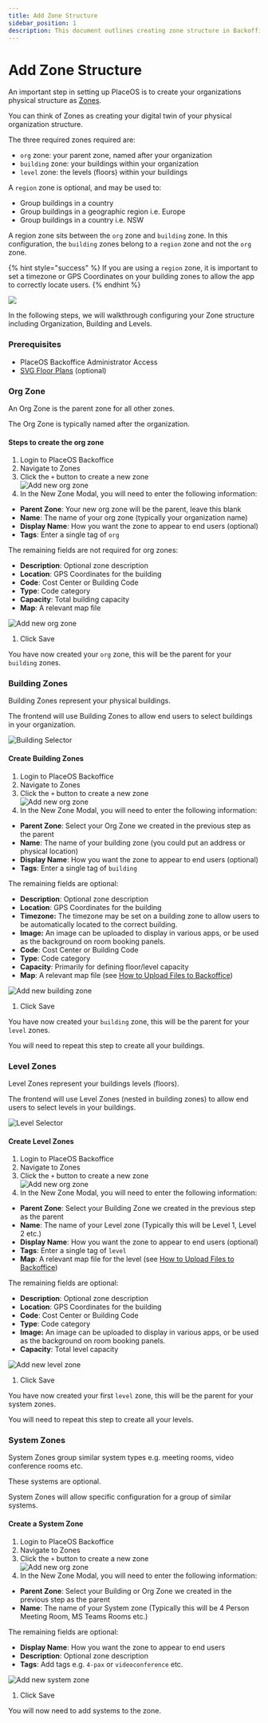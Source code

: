 ```yaml
---
title: Add Zone Structure
sidebar_position: 1
description: This document outlines creating zone structure in Backoffice
---
```


# Add Zone Structure

An important step in setting up PlaceOS is to create your organizations physical structure as [Zones](../../overview/key-concepts/zones.md).

You can think of Zones as creating your digital twin of your physical organization structure.

The three required zones required are:

* `org` zone: your parent zone, named after your organization
* `building` zone: your buildings within your organization
* `level` zone: the levels (floors) within your buildings

A `region` zone is optional, and may be used to:

* Group buildings in a country
* Group buildings in a geographic region i.e. Europe
* Group buildings in a country i.e. NSW

A region zone sits between the `org` zone and `building` zone. In this configuration, the `building` zones belong to a `region` zone and not the `org` zone.&#x20;

{% hint style="success" %}
If you are using a `region` zone, it is important to set a timezone or GPS Coordinates on your building zones to allow the app to correctly locate users.
{% endhint %}

![](<../../.gitbook/assets/image (1) (1) (2).png>)

In the following steps, we will walkthrough configuring your Zone structure including Organization, Building and Levels.

### Prerequisites

* PlaceOS Backoffice Administrator Access
* [SVG Floor Plans](../../how-to/user-interfaces/svg-map-creation.md) (optional)

### Org Zone

An Org Zone is the parent zone for all other zones.

The Org Zone is typically named after the organization.

#### Steps to create the org zone

1. Login to PlaceOS Backoffice
2. Navigate to Zones
3. Click the `+` button to create a new zone\
   ![Add new org zone](../../tutorial/backoffice/assets/new-zone-button.png)
4. In the New Zone Modal, you will need to enter the following information:

* **Parent Zone**: Your new org zone will be the parent, leave this blank
* **Name**: The name of your org zone (typically your organization name)
* **Display Name**: How you want the zone to appear to end users (optional)
* **Tags**: Enter a single tag of `org`

The remaining fields are not required for org zones:

* **Description**: Optional zone description
* **Location**: GPS Coordinates for the building
* **Code**: Cost Center or Building Code
* **Type**: Code category
* **Capacity**: Total building capacity
* **Map**: A relevant map file

![Add new org zone](../../tutorial/backoffice/assets/new-org-zone.png)

1. Click Save

You have now created your `org` zone, this will be the parent for your `building` zones.

### Building Zones

Building Zones represent your physical buildings.

The frontend will use Building Zones to allow end users to select buildings in your organization.

![Building Selector](../../tutorial/backoffice/assets/building-selector.png)

#### Create Building Zones

1. Login to PlaceOS Backoffice
2. Navigate to Zones
3. Click the `+` button to create a new zone\
   ![Add new org zone](../../tutorial/backoffice/assets/new-zone-button.png)
4. In the New Zone Modal, you will need to enter the following information:

* **Parent Zone**: Select your Org Zone we created in the previous step as the parent
* **Name**: The name of your building zone (you could put an address or physical location)
* **Display Name**: How you want the zone to appear to end users (optional)
* **Tags**: Enter a single tag of `building`

The remaining fields are optional:

* **Description**: Optional zone description
* **Location**: GPS Coordinates for the building
* **Timezone:** The timezone may be set on a building zone to allow users to be automatically located to the correct building.
* **Image:** An image can be uploaded to display in various apps, or be used as the background on room booking panels.&#x20;
* **Code**: Cost Center or Building Code
* **Type**: Code category
* **Capacity**: Primarily for defining floor/level capacity
* **Map**: A relevant map file (see [How to Upload Files to Backoffice](../../how-to/backoffice/backoffice-uploads.md))

![Add new building zone](../../tutorial/backoffice/assets/new-building-zone.png)

1. Click Save

You have now created your `building` zone, this will be the parent for your `level` zones.

You will need to repeat this step to create all your buildings.

### Level Zones

Level Zones represent your buildings levels (floors).

The frontend will use Level Zones (nested in building zones) to allow end users to select levels in your buildings.

![Level Selector](../../tutorial/backoffice/assets/level-selector.png)

#### Create Level Zones

1. Login to PlaceOS Backoffice
2. Navigate to Zones
3. Click the `+` button to create a new zone\
   ![Add new org zone](../../tutorial/backoffice/assets/new-zone-button.png)
4. In the New Zone Modal, you will need to enter the following information:

* **Parent Zone**: Select your Building Zone we created in the previous step as the parent
* **Name**: The name of your Level zone (Typically this will be Level 1, Level 2 etc.)
* **Display Name**: How you want the zone to appear to end users (optional)
* **Tags**: Enter a single tag of `level`
* **Map**: A relevant map file for the level (see [How to Upload Files to Backoffice](../../how-to/backoffice/backoffice-uploads.md))

The remaining fields are optional:

* **Description**: Optional zone description
* **Location**: GPS Coordinates for the building
* **Code**: Cost Center or Building Code
* **Type**: Code category
* **Image:** An image can be uploaded to display in various apps, or be used as the background on room booking panels.&#x20;
* **Capacity**: Total level capacity

![Add new level zone](../../tutorial/backoffice/assets/new-level-zone.png)

1. Click Save

You have now created your first `level` zone, this will be the parent for your system zones.

You will need to repeat this step to create all your levels.

### System Zones

System Zones group similar system types e.g. meeting rooms, video conference rooms etc.

These systems are optional.

System Zones will allow specific configuration for a group of similar systems.

#### Create a System Zone

1. Login to PlaceOS Backoffice
2. Navigate to Zones
3. Click the `+` button to create a new zone\
   ![Add new org zone](../../tutorial/backoffice/assets/new-zone-button.png)
4. In the New Zone Modal, you will need to enter the following information:

* **Parent Zone**: Select your Building or Org Zone we created in the previous step as the parent
* **Name**: The name of your System zone (Typically this will be 4 Person Meeting Room, MS Teams Rooms etc.)

The remaining fields are optional:

* **Display Name**: How you want the zone to appear to end users
* **Description**: Optional zone description
* **Tags**: Add tags e.g. `4-pax` or `videoconference` etc.

![Add new system zone](../../tutorial/backoffice/assets/new-system-zone.png)

1. Click Save

You will now need to add systems to the zone.
